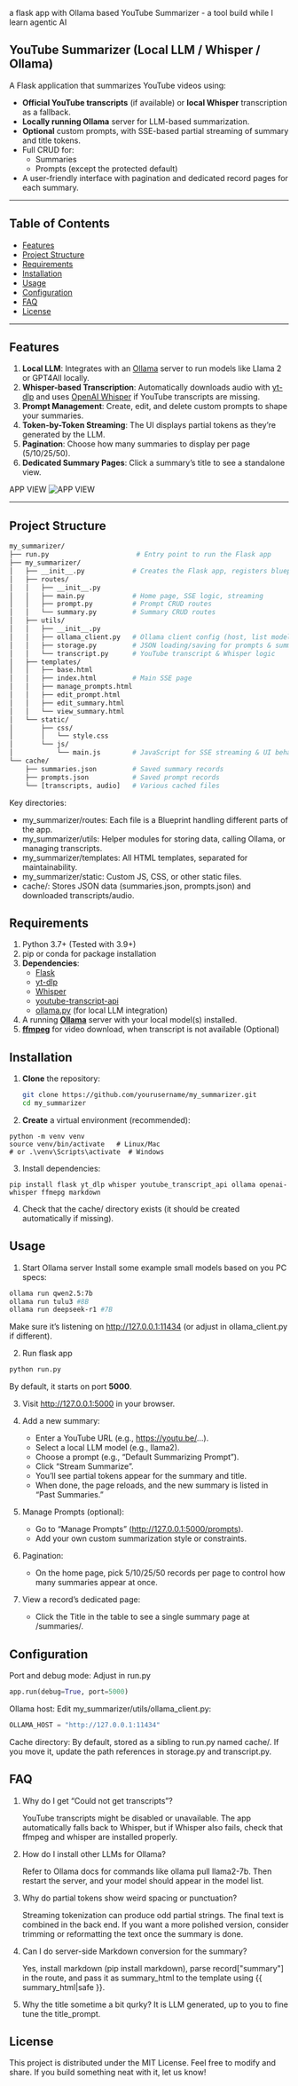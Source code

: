 a flask app with Ollama based YouTube Summarizer - a tool build while I learn agentic AI
## YouTube Summarizer (Local LLM / Whisper / Ollama)

A Flask application that summarizes YouTube videos using:
- **Official YouTube transcripts** (if available) or **local Whisper** transcription as a fallback.
- **Locally running Ollama** server for LLM-based summarization.
- **Optional** custom prompts, with SSE-based partial streaming of summary and title tokens.
- Full CRUD for:
  - Summaries
  - Prompts (except the protected default)
- A user-friendly interface with pagination and dedicated record pages for each summary.

---

## Table of Contents
- [Features](#features)
- [Project Structure](#project-structure)
- [Requirements](#requirements)
- [Installation](#installation)
- [Usage](#usage)
- [Configuration](#configuration)
- [FAQ](#faq)
- [License](#license)

---

## Features

1. **Local LLM**: Integrates with an [Ollama](https://github.com/jmorganca/ollama) server to run models like Llama 2 or GPT4All locally.  
2. **Whisper-based Transcription**: Automatically downloads audio with [yt-dlp](https://github.com/yt-dlp/yt-dlp) and uses [OpenAI Whisper](https://github.com/openai/whisper) if YouTube transcripts are missing.  
3. **Prompt Management**: Create, edit, and delete custom prompts to shape your summaries.  
4. **Token-by-Token Streaming**: The UI displays partial tokens as they’re generated by the LLM.  
5. **Pagination**: Choose how many summaries to display per page (5/10/25/50).  
6. **Dedicated Summary Pages**: Click a summary’s title to see a standalone view.

APP VIEW
![APP VIEW](https://i.imgur.com/hty0wiI.png)

---

## Project Structure
```graphql
my_summarizer/
├── run.py                      # Entry point to run the Flask app
├── my_summarizer/
│   ├── __init__.py            # Creates the Flask app, registers blueprints
│   ├── routes/
│   │   ├── __init__.py
│   │   ├── main.py            # Home page, SSE logic, streaming
│   │   ├── prompt.py          # Prompt CRUD routes
│   │   └── summary.py         # Summary CRUD routes
│   ├── utils/
│   │   ├── __init__.py
│   │   ├── ollama_client.py   # Ollama client config (host, list models)
│   │   ├── storage.py         # JSON loading/saving for prompts & summaries
│   │   └── transcript.py      # YouTube transcript & Whisper logic
│   ├── templates/
│   │   ├── base.html
│   │   ├── index.html         # Main SSE page
│   │   ├── manage_prompts.html
│   │   ├── edit_prompt.html
│   │   ├── edit_summary.html
│   │   └── view_summary.html
│   └── static/
│       ├── css/
│       │   └── style.css
│       └── js/
│           └── main.js        # JavaScript for SSE streaming & UI behaviors
└── cache/
    ├── summaries.json         # Saved summary records
    ├── prompts.json           # Saved prompt records
    └── [transcripts, audio]   # Various cached files

```
Key directories:
- my_summarizer/routes: Each file is a Blueprint handling different parts of the app.
- my_summarizer/utils: Helper modules for storing data, calling Ollama, or managing transcripts.
- my_summarizer/templates: All HTML templates, separated for maintainability.
- my_summarizer/static: Custom JS, CSS, or other static files.
- cache/: Stores JSON data (summaries.json, prompts.json) and downloaded transcripts/audio.

## Requirements
1. Python 3.7+ (Tested with 3.9+)
2. pip or conda for package installation
3. **Dependencies**:
   - [Flask](https://palletsprojects.com/p/flask/)
   - [yt-dlp](https://github.com/yt-dlp/yt-dlp)
   - [Whisper](https://github.com/openai/whisper)
   - [youtube-transcript-api](https://github.com/jdepoix/youtube-transcript-api)
   - [ollama.py](https://github.com/jianjie91/ollama.py) (for local LLM integration)
4. A running **[Ollama](https://github.com/jmorganca/ollama)** server with your local model(s) installed.
5. **[ffmpeg](https://www.ffmpeg.org/)** for video download, when transcript is not available (Optional)

## Installation

1. **Clone** the repository:
   ```bash
   git clone https://github.com/yourusername/my_summarizer.git
   cd my_summarizer
2. **Create** a virtual environment (recommended):
```
python -m venv venv
source venv/bin/activate   # Linux/Mac
# or .\venv\Scripts\activate  # Windows
```
3. Install dependencies:
```
pip install flask yt_dlp whisper youtube_transcript_api ollama openai-whisper ffmepg markdown
``` 
4. Check that the cache/ directory exists (it should be created automatically if missing).

## Usage
1. Start Ollama server
Install some example small models based on you PC specs:
``` bash
ollama run qwen2.5:7b
ollama run tulu3 #8B
ollama run deepseek-r1 #7B
```
Make sure it’s listening on http://127.0.0.1:11434 (or adjust in ollama_client.py if different).

2. Run flask app
``` bash
python run.py
```

By default, it starts on port **5000**.

3. Visit http://127.0.0.1:5000 in your browser.

4. Add a new summary:
    - Enter a YouTube URL (e.g., https://youtu.be/...).
    - Select a local LLM model (e.g., llama2).
    - Choose a prompt (e.g., “Default Summarizing Prompt”).
    - Click “Stream Summarize”.
    - You’ll see partial tokens appear for the summary and title.
    - When done, the page reloads, and the new summary is listed in “Past Summaries.”

5. Manage Prompts (optional):
    - Go to “Manage Prompts” (http://127.0.0.1:5000/prompts).
    - Add your own custom summarization style or constraints.

6. Pagination:
    - On the home page, pick 5/10/25/50 records per page to control how many summaries appear at once.
7. View a record’s dedicated page:
    - Click the Title in the table to see a single summary page at /summaries/<id>.

## Configuration
Port and debug mode: Adjust in run.py
``` python
app.run(debug=True, port=5000)
```

Ollama host: Edit my_summarizer/utils/ollama_client.py:
```python
OLLAMA_HOST = "http://127.0.0.1:11434"
```

Cache directory: By default, stored as a sibling to run.py named cache/.
If you move it, update the path references in storage.py and transcript.py.


## FAQ
1. Why do I get “Could not get transcripts”?

    YouTube transcripts might be disabled or unavailable. The app automatically falls back to Whisper, but if Whisper also fails, check that ffmpeg and whisper are installed properly.

2. How do I install other LLMs for Ollama?

    Refer to Ollama docs for commands like ollama pull llama2-7b. Then restart the server, and your model should appear in the model list.

3. Why do partial tokens show weird spacing or punctuation?
    
    Streaming tokenization can produce odd partial strings. The final text is combined in the back end. If you want a more polished version, consider trimming or reformatting the text once the summary is done.

4. Can I do server-side Markdown conversion for the summary?
    
    Yes, install markdown (pip install markdown), parse record["summary"] in the route, and pass it as summary_html to the template using {{ summary_html|safe }}.

5. Why the title sometime a bit qurky?
   It is LLM generated, up to you to fine tune the title_prompt.

## License
This project is distributed under the MIT License. Feel free to modify and share. If you build something neat with it, let us know!
